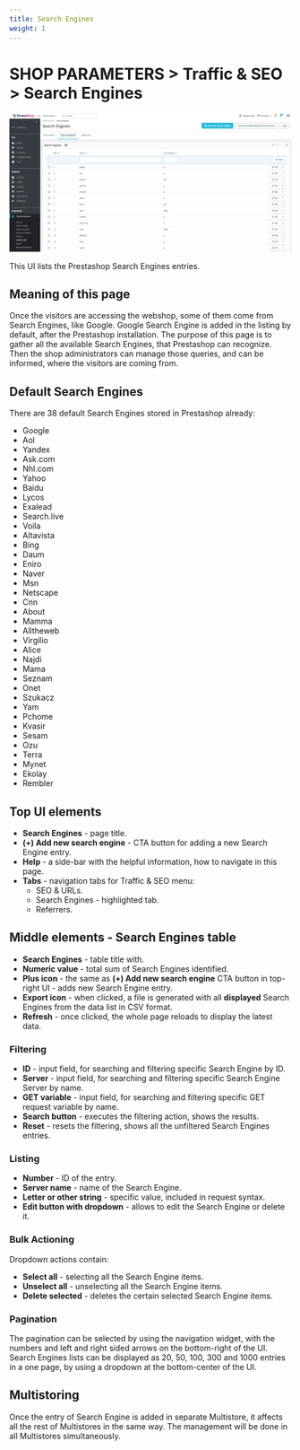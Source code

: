 ```yaml
---
title: Search Engines
weight: 1
---
```

# SHOP PARAMETERS > Traffic & SEO > Search Engines

![Search Engines](static/img/traffic-and-seo-search-engines.png)

This UI lists the Prestashop Search Engines entries.

## Meaning of this page

Once the visitors are accessing the webshop, some of them come from Search Engines, like Google. Google Search Engine is added in the listing by default, after the Prestashop installation. The purpose of this page is to gather all the available Search Engines, that Prestashop can recognize. Then the shop administrators can manage those queries, and can be informed, where the visitors are coming from. 

## Default Search Engines

There are 38 default Search Engines stored in Prestashop already:
- Google
- Aol
- Yandex
- Ask.com
- Nhl.com
- Yahoo
- Baidu
- Lycos
- Exalead
- Search.live
- Voila
- Altavista
- Bing
- Daum
- Eniro
- Naver
- Msn
- Netscape
- Cnn
- About
- Mamma
- Alltheweb
- Virgilio
- Alice
- Najdi
- Mama
- Seznam
- Onet
- Szukacz
- Yam
- Pchome
- Kvasir
- Sesam
- Ozu
- Terra
- Mynet
- Ekolay
- Rembler

## Top UI elements

- **Search Engines** - page title.
- **(+) Add new search engine** - CTA button for adding a new Search Engine entry.
- **Help** - a side-bar with the helpful information, how to navigate in this page.
- **Tabs** - navigation tabs for Traffic & SEO menu:
  - SEO & URLs.
  - Search Engines - highlighted tab.
  - Referrers.

## Middle elements - Search Engines table

- **Search Engines** - table title with.
- **Numeric value** - total sum of Search Engines identified.
- **Plus icon** - the same as **(+) Add new search engine** CTA button in top-right UI - adds new Search Engine entry.
- **Export icon** - when clicked, a file is generated with all **displayed** Search Engines from the data list in CSV format.
- **Refresh** - once clicked, the whole page reloads to display the latest data.

### Filtering

- **ID** - input field, for searching and filtering specific Search Engine by ID.
- **Server** - input field, for searching and filtering specific Search Engine Server by name.
- **GET variable** - input field, for searching and filtering specific GET request variable by name.
- **Search button** - executes the filtering action, shows the results.
- **Reset** - resets the filtering, shows all the unfiltered Search Engines entries.

### Listing

- **Number** - ID of the entry.
- **Server name** - name of the Search Engine.
- **Letter or other string** - specific value, included in request syntax.
- **Edit button with dropdown** - allows to edit the Search Engine or delete it.

### Bulk Actioning

Dropdown actions contain:<br>

- **Select all** - selecting all the Search Engine items.
- **Unselect all** - unselecting all the Search Engine items.
- **Delete selected** - deletes the certain selected Search Engine items.

### Pagination

The pagination can be selected by using the navigation widget, with the numbers and left and right sided arrows on the bottom-right of the UI. Search Engines lists can be displayed as 20, 50, 100, 300 and 1000 entries in a one page, by using a dropdown at the bottom-center of the UI.

## Multistoring

Once the entry of Search Engine is added in separate Multistore, it affects all the rest of Multistores in the same way. The management will be done in all Multistores simultaneously.
